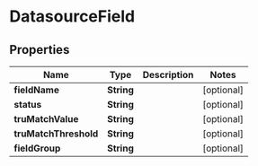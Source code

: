 

# DatasourceField



## Properties

| Name | Type | Description | Notes |
|------------ | ------------- | ------------- | -------------|
|**fieldName** | **String** |  |  [optional] |
|**status** | **String** |  |  [optional] |
|**truMatchValue** | **String** |  |  [optional] |
|**truMatchThreshold** | **String** |  |  [optional] |
|**fieldGroup** | **String** |  |  [optional] |



